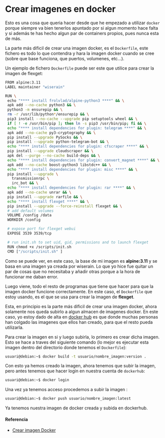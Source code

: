 # Crear imagenes en docker

Esto es una cosa que queria hacer desde que he empezado a utilizar `docker` porque siempre va bien tenerlos apuntado por si algun momento hace falta y si además te has hecho algun par de containers propios, pues nunca esta de más.

La parte más dificil de crear una imagen docker, es el `Dockerfile`, este fichero es todo lo que contendra y hara la imagen docker cuando se cree (sobre que base funciona, que puertos, volumenes, etc...).

<!--more-->

Un ejemplo de fichero `Dockerfile` puede ser este que utilice para crear la imagen de flexget:
```bash
FROM alpine:3.11
LABEL maintainer "wiserain"

RUN \
 echo "**** install frolvlad/alpine-python3 ****" && \
 apk add --no-cache python3 && \
 python3 -m ensurepip && \
 rm -r /usr/lib/python*/ensurepip && \
 pip3 install --no-cache --upgrade pip setuptools wheel && \
 if [ ! -e /usr/bin/pip ]; then ln -s pip3 /usr/bin/pip; fi && \
 echo "**** install dependencies for plugin: telegram ****" && \
 apk add --no-cache py3-cryptography && \
 pip install --upgrade PySocks && \
 pip install --upgrade python-telegram-bot && \
 echo "**** install dependencies for plugin: cfscraper ****" && \
 pip install --upgrade cloudscraper && \
 apk del --purge --no-cache build-deps && \
 echo "**** install dependencies for plugin: convert_magnet ****" && \
 apk add --no-cache boost-python3 libstdc++ && \
 echo "**** install dependencies for plugin: misc ****" && \
 pip install --upgrade \
   transmissionrpc \
   irc_bot && \
 echo "**** install dependencies for plugin: rar ****" && \
 apk add --no-cache unrar && \
 pip install --upgrade rarfile && \
 echo "**** install flexget ****" && \
 pip install --upgrade --force-reinstall flexget && \
 # add default volumes
 VOLUME /config /data
 WORKDIR /config

 # expose port for flexget webui
 EXPOSE 3539 3539/tcp

 # run init.sh to set uid, gid, permissions and to launch flexget
 RUN chmod +x /scripts/init.sh
 CMD ["/scripts/init.sh" ]
```

Como se puede ver, en este caso, la base de mi imagen es **alpine:3.11** y se basa en una imagen ya creada por wiserain. Lo que yo hice fue quitar un par de cosas que no necesitaba y añadir otras porque a la hora de funcionar me daban error.

Luego viene, todo el resto de programas que tiene que hacer para que la imagen docker funcione correctamente. En este caso, el `Dockerfile` que estoy usando, es el que se usa para crear la imagen de **flexget**.

Esta, en principio es la parte más dificil de crear una imagen docker, ahora solamente nos queda subirlo a algun almacen de imagenes docker. En este caso, yo estoy dado de alta en [docker hub](https://hub.docker.com/) es que donde muchas personas han colgado las imagenes que ellos han creado, para que el resto pueda utilizarla.

Para crear la imagen en si y luego subirla, lo primero es crear dicha imagen. Esto se hace a traves del siguiente comando (lo mejor es ejecutar esta imagen dentro del directorio donde tenemos el `Dockerfile`):
```bash
usuari@debian:~$ docker build -t usuario/nombre_imagen:version .
```

Con esto ya hemos creado la imagen, ahora tenemos que subir la imagen, pero antes tenemos que hacer login en nuestra cuenta de `dockerhub`:
```bash
usuari@debian:~$ docker login
```

Una vez ya tenemos acceso procedemos a subir la imagen :
```bash
usuari@debian:~$ docker push usuario/nombre_imagen:latest
```

Ya tenemos  nuestra imagen de docker creada y subida en dockerhub.
#### Referencia
- [Crear imagen Docker](https://www.atareao.es/tutorial/docker/crear-una-imagen-docker-desde-cero-y-paso-a-paso/)

